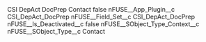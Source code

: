 <?xml version="1.0" encoding="UTF-8"?>
<CustomMetadata xmlns="http://soap.sforce.com/2006/04/metadata" xmlns:xsi="http://www.w3.org/2001/XMLSchema-instance" xmlns:xsd="http://www.w3.org/2001/XMLSchema">
    <label>CSI DepAct DocPrep Contact</label>
    <protected>false</protected>
    <values>
        <field>nFUSE__App_Plugin__c</field>
        <value xsi:type="xsd:string">CSI_DepAct_DocPrep</value>
    </values>
    <values>
        <field>nFUSE__Field_Set__c</field>
        <value xsi:type="xsd:string">CSI_DepAct_DocPrep</value>
    </values>
    <values>
        <field>nFUSE__Is_Deactivated__c</field>
        <value xsi:type="xsd:boolean">false</value>
    </values>
    <values>
        <field>nFUSE__SObject_Type_Context__c</field>
        <value xsi:nil="true"/>
    </values>
    <values>
        <field>nFUSE__SObject_Type__c</field>
        <value xsi:type="xsd:string">Contact</value>
    </values>
</CustomMetadata>

